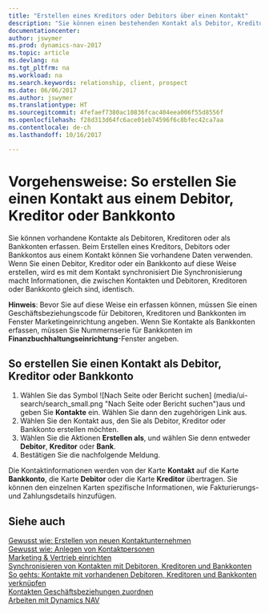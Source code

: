 ```yaml
---
title: "Erstellen eines Kreditors oder Debitors über einen Kontakt"
description: "Sie können einen bestehenden Kontakt als Debitor, Kreditor oder Bankkonto mithilfe der vorhandenen Daten und angeben Geschäftsbeziehung erfassen."
documentationcenter: 
author: jswymer
ms.prod: dynamics-nav-2017
ms.topic: article
ms.devlang: na
ms.tgt_pltfrm: na
ms.workload: na
ms.search.keywords: relationship, client, prospect
ms.date: 06/06/2017
ms.author: jswymer
ms.translationtype: HT
ms.sourcegitcommit: 4fefaef7380ac10836fcac404eea006f55d8556f
ms.openlocfilehash: f28d313d64fc6ace01eb74596f6c8bfec42ca7aa
ms.contentlocale: de-ch
ms.lasthandoff: 10/16/2017

---
```

# <a name="how-to-create-a-customer-vendor-or-bank-account-from-a-contact"></a>Vorgehensweise: So erstellen Sie einen Kontakt aus einem Debitor, Kreditor oder Bankkonto
Sie können vorhandene Kontakte als Debitoren, Kreditoren oder als Bankkonten erfassen. Beim Erstellen eines Kreditors, Debitors oder Bankkontos aus einem Kontakt können Sie vorhandene Daten verwenden. Wenn Sie einen Debitor, Kreditor oder ein Bankkonto auf diese Weise erstellen, wird es mit dem Kontakt synchronisiert Die Synchronisierung macht Informationen, die zwischen Kontakten und Debitoren, Kreditoren oder Bankkonto gleich sind, identisch.

**Hinweis**: Bevor Sie auf diese Weise ein erfassen können, müssen Sie einen Geschäftsbeziehungscode für Debitoren, Kreditoren und Bankkonten im Fenster Marketingeinrichtung angeben. Wenn Sie Kontakte als Bankkonten erfassen, müssen Sie Nummernserie für Bankkonten im **Finanzbuchhaltungseinrichtung**-Fenster angeben.

## <a name="to-create-a-contact-as-a-customer-vendor-or-bank-account"></a>So erstellen Sie einen Kontakt als Debitor, Kreditor oder Bankkonto
1. Wählen Sie das Symbol ![Nach Seite oder Bericht suchen] (media/ui-search/search_small.png "Nach Seite oder Bericht suchen")aus und geben Sie **Kontakte** ein. Wählen Sie dann den zugehörigen Link aus.
2. Wählen Sie den Kontakt aus, den Sie als Debitor, Kreditor oder Bankkonto erstellen möchten.
3. Wählen Sie die Aktionen **Erstellen als**, und wählen Sie denn entweder **Debitor**, **Kreditor** oder **Bank**.
4. Bestätigen Sie die nachfolgende Meldung.

Die Kontaktinformationen werden von der Karte **Kontakt** auf die Karte **Bankkonto**, die Karte **Debitor** oder die Karte **Kreditor** übertragen. Sie können den einzelnen Karten spezifische Informationen, wie Fakturierungs- und Zahlungsdetails hinzufügen.

## <a name="see-also"></a>Siehe auch
[Gewusst wie: Erstellen von neuen Kontaktunternehmen](marketing-create-contact-companies.md)  
[Gewusst wie: Anlegen von Kontaktpersonen](marketing-create-contact-persons.md)  
[Marketing & Vertrieb einrichten](marketing-setup-marketing.md)  
[Synchronisieren von Kontakten mit Debitoren, Kreditoren und Bankkonten](marketing-synchronize-contacts-customers-vendors-bank-accounts.md)  
[So gehts: Kontakte mit vorhandenen Debitoren, Kreditoren und Bankkonten verknüpfen](marketing-how-link-contact.md)  
[Kontakten Geschäftsbeziehungen zuordnen](marketing-business-relations.md#AssignBusRelContact)  
[Arbeiten mit Dynamics NAV](ui-work-product.md)

